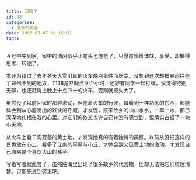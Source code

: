 ```yaml
---
title: 回家了
id: 43
categories:
  - 成长的声音
date: 2006-07-07 00:15:09
tags:
---
```


４号中午到家，家中的清闲似乎让笔头也倦怠了，只愿意慢慢体味，享受，却懒得思考、转述了。

本还为错过了去年冬天大雪引起的火车晚点事件而庆幸，没想到这次却被暴雨拦在了郑州不到的地方，T138竟然晚点９个小时！还好有同学一起打牌，没觉得特别无聊，也还赶得上晚上十点四十的火车，否则就损失大了。

虽然没了以前回家时那种激动，但随着火车的行驶，每看到一样熟悉的东西，都能体会到从心底发出的欢快的呼喊，才发现，原来故乡的山山水水，一草一木，都已深深地扎根在我的心里。对它们的依恋也许自己并没有感觉到，但确实占据了一块小天地。

从火车上看千沟万壑的黄土地，才发现她真的有着独特的美丽。以前从没把这样的景色放在心上，看多了江南的平原与小丘，才体会到又见黄土地的激动，才发现自己原来是个喜欢大山的孩子。

写着写着就乱套了，虽然脑海里出现了很多故乡的代言物，但却无法把它们梳理清楚。只能先说到这里吧。
